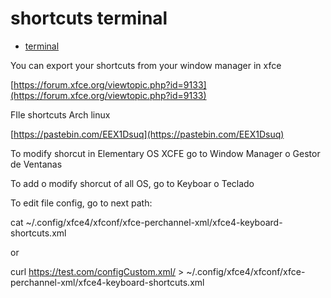 # shortcuts terminal

* [terminal](https://linuxhandbook.com/linux-shortcuts/)


You can export your shortcuts from your window manager in xfce

[https://forum.xfce.org/viewtopic.php?id=9133](https://forum.xfce.org/viewtopic.php?id=9133)

FIle shortcuts Arch linux

[https://pastebin.com/EEX1Dsuq](https://pastebin.com/EEX1Dsuq)

To modify shorcut in Elementary OS XCFE go to Window Manager o Gestor de Ventanas

To add o modify shorcut of all OS, go to Keyboar o Teclado

To edit file config, go to next path:

cat ~/.config/xfce4/xfconf/xfce-perchannel-xml/xfce4-keyboard-shortcuts.xml

or

curl https://test.com/configCustom.xml/ > ~/.config/xfce4/xfconf/xfce-perchannel-xml/xfce4-keyboard-shortcuts.xml
